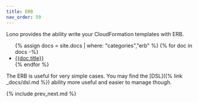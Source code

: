 ```yaml
---
title: ERB
nav_order: 59
---
```


Lono provides the ability write your CloudFormation templates with ERB.

<ul>
{% assign docs = site.docs | where: "categories","erb" %}
{% for doc in docs -%}
  <li><a href='{{doc.url}}'>{{doc.title}}</a></li>
{% endfor %}
</ul>

The ERB is useful for very simple cases.  You may find the [DSL]({% link _docs/dsl.md %}) ability more useful and easier to manage though.

{% include prev_next.md %}
